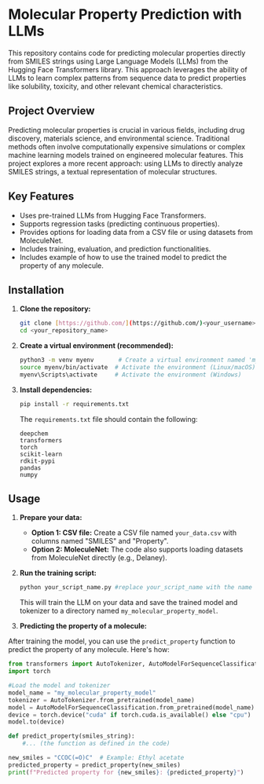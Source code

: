 # Molecular Property Prediction with LLMs

This repository contains code for predicting molecular properties directly from SMILES strings using Large Language Models (LLMs) from the Hugging Face Transformers library. This approach leverages the ability of LLMs to learn complex patterns from sequence data to predict properties like solubility, toxicity, and other relevant chemical characteristics.

## Project Overview

Predicting molecular properties is crucial in various fields, including drug discovery, materials science, and environmental science. Traditional methods often involve computationally expensive simulations or complex machine learning models trained on engineered molecular features. This project explores a more recent approach: using LLMs to directly analyze SMILES strings, a textual representation of molecular structures.

## Key Features

*   Uses pre-trained LLMs from Hugging Face Transformers.
*   Supports regression tasks (predicting continuous properties).
*   Provides options for loading data from a CSV file or using datasets from MoleculeNet.
*   Includes training, evaluation, and prediction functionalities.
*   Includes example of how to use the trained model to predict the property of any molecule.

## Installation

1.  **Clone the repository:**

    ```bash
    git clone [https://github.com/](https://github.com/)<your_username>/<your_repository_name>.git
    cd <your_repository_name>
    ```

2.  **Create a virtual environment (recommended):**

    ```bash
    python3 -m venv myenv       # Create a virtual environment named 'myenv'
    source myenv/bin/activate  # Activate the environment (Linux/macOS)
    myenv\Scripts\activate     # Activate the environment (Windows)
    ```

3.  **Install dependencies:**

    ```bash
    pip install -r requirements.txt
    ```

    The `requirements.txt` file should contain the following:

    ```
    deepchem
    transformers
    torch
    scikit-learn
    rdkit-pypi
    pandas
    numpy
    ```

## Usage

1.  **Prepare your data:**

    *   **Option 1: CSV file:** Create a CSV file named `your_data.csv` with columns named "SMILES" and "Property".
    *   **Option 2: MoleculeNet:** The code also supports loading datasets from MoleculeNet directly (e.g., Delaney).

2.  **Run the training script:**

    ```bash
    python your_script_name.py #replace your_script_name with the name of your python script
    ```

    This will train the LLM on your data and save the trained model and tokenizer to a directory named `my_molecular_property_model`.

3.  **Predicting the property of a molecule:**

After training the model, you can use the `predict_property` function to predict the property of any molecule. Here's how:

```python
from transformers import AutoTokenizer, AutoModelForSequenceClassification
import torch

#Load the model and tokenizer
model_name = "my_molecular_property_model"
tokenizer = AutoTokenizer.from_pretrained(model_name)
model = AutoModelForSequenceClassification.from_pretrained(model_name)
device = torch.device("cuda" if torch.cuda.is_available() else "cpu")
model.to(device)

def predict_property(smiles_string):
    #... (the function as defined in the code)

new_smiles = "CCOC(=O)C"  # Example: Ethyl acetate
predicted_property = predict_property(new_smiles)
print(f"Predicted property for {new_smiles}: {predicted_property}")

